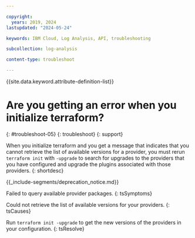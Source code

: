 ```yaml
---

copyright:
  years: 2019, 2024
lastupdated: "2024-05-24"

keywords: IBM Cloud, Log Analysis, API, troubleshooting

subcollection: log-analysis

content-type: troubleshoot

---
```


{{site.data.keyword.attribute-definition-list}}

# Are you getting an error when you initialize terraform?
{: #troubleshoot-05}
{: troubleshoot}
{: support}

When you initialize terraform and you get a message that indicates that you cannot retrieve the list of available versions for a provider, you must rerun  `terraform init` with `-upgrade` to search for upgrades to the providers that you have configured and upgrade the plugins associated with those providers.
{: shortdesc}


{{_include-segments/deprecation_notice.md}}


Failed to query available provider packages.
{: tsSymptoms}

Could not retrieve the list of available versions for your providers.
{: tsCauses}

Run `terraform init -upgrade` to get the new versions of the providers in your configuration.
{: tsResolve}
